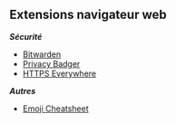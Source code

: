 ## Extensions navigateur web

__*Sécurité*__
- [Bitwarden](https://bitwarden.com/)
- [Privacy Badger](https://www.eff.org/fr/node/99095)
- [HTTPS Everywhere](https://www.eff.org/fr/https-everywhere)

__*Autres*__
- [Emoji Cheatsheet](http://johannh.me/emoji-helper/)

